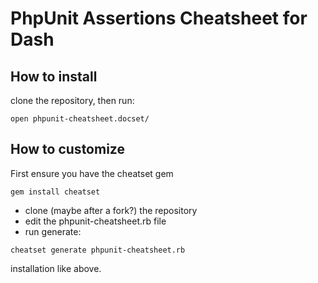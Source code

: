 # PhpUnit Assertions Cheatsheet for Dash

## How to install

clone the repository, then run:

```
open phpunit-cheatsheet.docset/
```

## How to customize

First ensure you have the cheatset gem

```
gem install cheatset
```

 - clone (maybe after a fork?) the repository
 - edit the phpunit-cheatsheet.rb file
 - run generate:

```
cheatset generate phpunit-cheatsheet.rb
```

installation like above.


